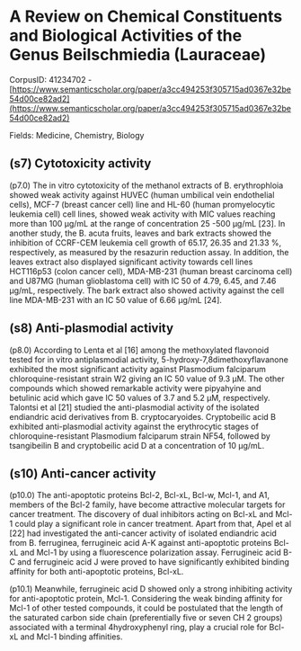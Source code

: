 # A Review on Chemical Constituents and Biological Activities of the Genus Beilschmiedia (Lauraceae)

CorpusID: 41234702 - [https://www.semanticscholar.org/paper/a3cc494253f305715ad0367e32be54d00ce82ad2](https://www.semanticscholar.org/paper/a3cc494253f305715ad0367e32be54d00ce82ad2)

Fields: Medicine, Chemistry, Biology

## (s7) Cytotoxicity activity
(p7.0) The in vitro cytotoxicity of the methanol extracts of B. erythrophloia showed weak activity against HUVEC (human umbilical vein endothelial cells), MCF-7 (breast cancer cell) line and HL-60 (human promyelocytic leukemia cell) cell lines, showed weak activity with MIC values reaching more than 100 μg/mL at the range of concentration 25 -500 µg/mL [23]. In another study, the B. acuta fruits, leaves and bark extracts showed the inhibition of CCRF-CEM leukemia cell growth of 65.17, 26.35 and 21.33 %, respectively, as measured by the resazurin reduction assay. In addition, the leaves extract also displayed significant activity towards cell lines HCT116p53 (colon cancer cell), MDA-MB-231 (human breast carcinoma cell) and U87MG (human glioblastoma cell) with IC 50 of 4.79, 6.45, and 7.46 µg/mL, respectively. The bark extract also showed activity against the cell line MDA-MB-231 with an IC 50 value of 6.66 µg/mL [24].
## (s8) Anti-plasmodial activity
(p8.0) According to Lenta et al [16] among the methoxylated flavonoid tested for in vitro antiplasmodial activity, 5-hydroxy-7,8dimethoxyflavanone exhibited the most significant activity against Plasmodium falciparum chloroquine-resistant strain W2 giving an IC 50 value of 9.3 µM. The other compounds which showed remarkable activity were pipyahyine and betulinic acid which gave IC 50 values of 3.7 and 5.2 µM, respectively. Talontsi et al [21] studied the anti-plasmodial activity of the isolated endiandric acid derivatives from B. cryptocaryoides. Cryptobeilic acid B exhibited anti-plasmodial activity against the erythrocytic stages of chloroquine-resistant Plasmodium falciparum strain NF54, followed by tsangibeilin B and cryptobeilic acid D at a concentration of 10 μg/mL.
## (s10) Anti-cancer activity
(p10.0) The anti-apoptotic proteins Bcl-2, Bcl-xL, Bcl-w, Mcl-1, and A1, members of the Bcl-2 family, have become attractive molecular targets for cancer treatment. The discovery of dual inhibitors acting on Bcl-xL and Mcl-1 could play a significant role in cancer treatment. Apart from that, Apel et al [22] had investigated the anti-cancer activity of isolated endiandric acid from B. ferruginea, ferrugineic acid A-K against anti-apoptotic proteins Bcl-xL and Mcl-1 by using a fluorescence polarization assay. Ferrugineic acid B-C and ferrugineic acid J were proved to have significantly exhibited binding affinity for both anti-apoptotic proteins, Bcl-xL.

(p10.1) Meanwhile, ferrugineic acid D showed only a strong inhibiting activity for anti-apoptotic protein, Mcl-1. Considering the weak binding affinity for Mcl-1 of other tested compounds, it could be postulated that the length of the saturated carbon side chain (preferentially five or seven CH 2 groups) associated with a terminal 4hydroxyphenyl ring, play a crucial role for Bcl-xL and Mcl-1 binding affinities.
